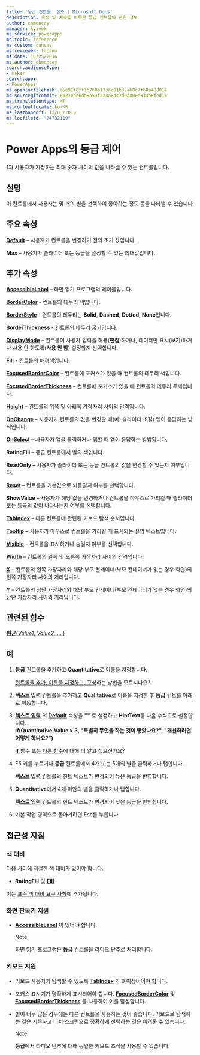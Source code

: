 ```yaml
---
title: '등급 컨트롤: 참조 | Microsoft Docs'
description: 속성 및 예제를 비롯한 등급 컨트롤에 관한 정보
author: chmoncay
manager: kvivek
ms.service: powerapps
ms.topic: reference
ms.custom: canvas
ms.reviewer: tapanm
ms.date: 10/25/2016
ms.author: chmoncay
search.audienceType:
- maker
search.app:
- PowerApps
ms.openlocfilehash: a5e91f8ff3b760e173ac01b32a68c7f60a488014
ms.sourcegitcommit: 6b27eae6dd8a53f224a8dc7d0aa00e334d6fed15
ms.translationtype: MT
ms.contentlocale: ko-KR
ms.lasthandoff: 12/03/2019
ms.locfileid: "74732119"
---
```

# <a name="rating-control-in-power-apps"></a>Power Apps의 등급 제어
1과 사용자가 지정하는 최대 숫자 사이의 값을 나타낼 수 있는 컨트롤입니다.

## <a name="description"></a>설명
이 컨트롤에서 사용자는 몇 개의 별을 선택하여 좋아하는 정도 등을 나타낼 수 있습니다.

## <a name="key-properties"></a>주요 속성
**[Default](properties-core.md)** – 사용자가 컨트롤을 변경하기 전의 초기 값입니다.

**Max** – 사용자가 슬라이더 또는 등급을 설정할 수 있는 최대값입니다.

## <a name="additional-properties"></a>추가 속성
**[AccessibleLabel](properties-accessibility.md)** – 화면 읽기 프로그램의 레이블입니다.

**[BorderColor](properties-color-border.md)** - 컨트롤의 테두리 색입니다.

**[BorderStyle](properties-color-border.md)** - 컨트롤의 테두리는 **Solid**, **Dashed**, **Dotted**, **None**입니다.

**[BorderThickness](properties-color-border.md)** - 컨트롤의 테두리 굵기입니다.

**[DisplayMode](properties-core.md)** – 컨트롤이 사용자 입력을 허용(**편집**)하거나, 데이터만 표시(**보기**)하거나 사용 안 하도록(**사용 안 함**) 설정할지 선택합니다.

**[Fill](properties-color-border.md)** - 컨트롤의 배경색입니다.

**[FocusedBorderColor](properties-color-border.md)** – 컨트롤에 포커스가 있을 때 컨트롤의 테두리 색입니다.

**[FocusedBorderThickness](properties-color-border.md)** – 컨트롤에 포커스가 있을 때 컨트롤의 테두리 두께입니다.

**[Height](properties-size-location.md)** – 컨트롤의 위쪽 및 아래쪽 가장자리 사이의 간격입니다.

**[OnChange](properties-core.md)** – 사용자가 컨트롤의 값을 변경할 때(예: 슬라이더 조절) 앱이 응답하는 방식입니다.

**[OnSelect](properties-core.md)** – 사용자가 앱을 클릭하거나 탭할 때 앱이 응답하는 방법입니다.

**RatingFill** – 등급 컨트롤에서 별의 색입니다.

**ReadOnly** – 사용자가 슬라이더 또는 등급 컨트롤의 값을 변경할 수 있는지 여부입니다.

**[Reset](properties-core.md)** – 컨트롤을 기본값으로 되돌릴지 여부를 선택합니다.

**ShowValue** – 사용자가 해당 값을 변경하거나 컨트롤을 마우스로 가리킬 때 슬라이더 또는 등급의 값이 나타나는지 여부를 선택합니다.

**[TabIndex](properties-accessibility.md)** – 다른 컨트롤에 관련된 키보드 탐색 순서입니다.

**[Tooltip](properties-core.md)** – 사용자가 마우스로 컨트롤을 가리킬 때 표시되는 설명 텍스트입니다.

**[Visible](properties-core.md)** – 컨트롤을 표시하거나 숨길지 여부를 선택합니다.

**[Width](properties-size-location.md)** – 컨트롤의 왼쪽 및 오른쪽 가장자리 사이의 간격입니다.

**[X](properties-size-location.md)** – 컨트롤의 왼쪽 가장자리와 해당 부모 컨테이너(부모 컨테이너가 없는 경우 화면)의 왼쪽 가장자리 사이의 거리입니다.

**[Y](properties-size-location.md)** – 컨트롤의 상단 가장자리와 해당 부모 컨테이너(부모 컨테이너가 없는 경우 화면)의 상단 가장자리 사이의 거리입니다.

## <a name="related-functions"></a>관련된 함수
[**평균**(*Value1*, *Value2,* ... )](../functions/function-aggregates.md)

## <a name="example"></a>예
1. **등급** 컨트롤을 추가하고 **Quantitative**로 이름을 지정합니다.
   
    [컨트롤을 추가, 이름을 지정하고, 구성](../add-configure-controls.md)하는 방법을 모르시나요?
2. **[텍스트 입력](control-text-input.md)** 컨트롤을 추가하고 **Qualitative**로 이름을 지정한 후 **등급** 컨트롤 아래로 이동합니다.
3. **[텍스트 입력](control-text-input.md)** 의 **[Default](properties-core.md)** 속성을 **""** 로 설정하고 **HintText**를 다음 수식으로 설정합니다.
   <br>**If(Quantitative.Value > 3, "특별히 무엇을 하는 것이 좋았나요?", "개선하려면 어떻게 하나요?")**
   
    **[If](../functions/function-if.md)** 함수 또는 [다른 함수](../formula-reference.md)에 대해 더 알고 싶으신가요?
4. F5 키를 누르거나 **등급** 컨트롤에서 4개 또는 5개의 별을 클릭하거나 탭합니다.
   
    **[텍스트 입력](control-text-input.md)** 컨트롤의 힌트 텍스트가 변경되어 높은 등급을 반영합니다.
5. **Quantitative**에서 4개 미만의 별을 클릭하거나 탭합니다.
   
    **[텍스트 입력](control-text-input.md)** 컨트롤의 힌트 텍스트가 변경되어 낮은 등급을 반영합니다.
6. 기본 작업 영역으로 돌아가려면 Esc를 누릅니다.


## <a name="accessibility-guidelines"></a>접근성 지침
### <a name="color-contrast"></a>색 대비
다음 사이에 적절한 색 대비가 있어야 합니다.
* **RatingFill** 및 **[Fill](properties-color-border.md)**

이는 [표준 색 대비 요구 사항](../accessible-apps-color.md)에 추가됩니다.

### <a name="screen-reader-support"></a>화면 판독기 지원
* **[AccessibleLabel](properties-accessibility.md)** 이 있어야 합니다.

    > [!NOTE]
  > 화면 읽기 프로그램은 **등급** 컨트롤을 라디오 단추로 처리합니다.

### <a name="keyboard-support"></a>키보드 지원
* 키보드 사용자가 탐색할 수 있도록 **[TabIndex](properties-accessibility.md)** 가 0 이상이어야 합니다.
* 포커스 표시기가 명확하게 표시되어야 합니다. **[FocusedBorderColor](properties-color-border.md)** 및 **[FocusedBorderThickness](properties-color-border.md)** 를 사용하여 이를 달성합니다.
* 별이 너무 많은 경우에는 다른 컨트롤을 사용하는 것이 좋습니다. 키보드로 탐색하는 것은 지루하고 터치 스크린으로 정확하게 선택하는 것은 어려울 수 있습니다.

    > [!NOTE]
  > **등급**에서 라디오 단추에 대해 동일한 키보드 조작을 사용할 수 있습니다.
